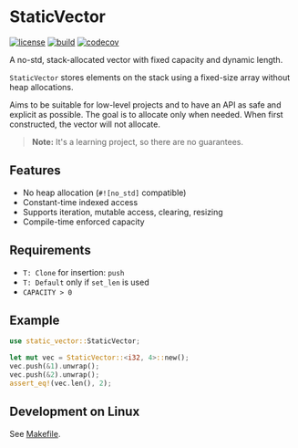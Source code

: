# StaticVector

[![license](https://img.shields.io/badge/License-MIT-blue.svg)](https://opensource.org/licenses/MIT)
[![build](https://github.com/andreiavrammsd/static_vector.rs/workflows/CI/badge.svg)](https://github.com/andreiavrammsd/static_vector.rs/actions/workflows/ci.yml)
[![codecov](https://codecov.io/gh/andreiavrammsd/static_vector.rs/graph/badge.svg?token=pCcpya0mZC)](https://codecov.io/gh/andreiavrammsd/static_vector.rs)

A no-std, stack-allocated vector with fixed capacity and dynamic length.

`StaticVector` stores elements on the stack using a fixed-size array without heap allocations.

Aims to be suitable for low-level projects and to have an API as safe and explicit as possible.
The goal is to allocate only when needed. When first constructed, the vector will not allocate.

> **Note:** It's a learning project, so there are no guarantees.

## Features

- No heap allocation (`#![no_std]` compatible)
- Constant-time indexed access
- Supports iteration, mutable access, clearing, resizing
- Compile-time enforced capacity

## Requirements

- `T: Clone` for insertion: `push`
- `T: Default` only if `set_len` is used
- `CAPACITY > 0`

## Example

```rust
use static_vector::StaticVector;

let mut vec = StaticVector::<i32, 4>::new();
vec.push(&1).unwrap();
vec.push(&2).unwrap();
assert_eq!(vec.len(), 2);
```

## Development on Linux

See [Makefile](Makefile).
